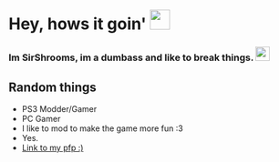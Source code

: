<h1>Hey, hows it goin' <img src="https://cdn.discordapp.com/emojis/821440041271558144.gif" height="35px"></h1>

<h3>Im SirShrooms, im a dumbass and like to break things. <img src="https://cdn.discordapp.com/emojis/821438390619734066.png" height="25px"></h3>

<h2>Random things</h2>
<ul>
  <li>PS3 Modder/Gamer</li>
  <li>PC Gamer</li>
  <li>I like to mod to make the game more fun :3</li>
  <li>Yes.</li>
  <li><a href="https://9gag.com/gag/a7M6yWz?ref=pn">Link to my pfp :)</a></li>
</ul>
